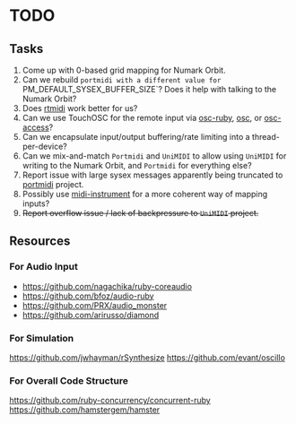 # TODO

## Tasks

1. Come up with 0-based grid mapping for Numark Orbit.
1. Can we rebuild `portmidi with a different value for `PM_DEFAULT_SYSEX_BUFFER_SIZE`?  Does it help with talking to the Numark Orbit?
1. Does [rtmidi](https://github.com/adamjmurray/ruby-rtmidi) work better for us?
1. Can we use TouchOSC for the remote input via [osc-ruby](https://github.com/aberant/osc-ruby), [osc](https://rubygems.org/gems/osc), or [osc-access](https://github.com/arirusso/osc-access)?
1. Can we encapsulate input/output buffering/rate limiting into a thread-per-device?
1. Can we mix-and-match `Portmidi` and `UniMIDI` to allow using `UniMIDI` for writing to the Numark Orbit, and `Portmidi` for everything else?
1. Report issue with large sysex messages apparently being truncated to [portmidi](https://github.com/halfbyte/portmidi) project.
1. Possibly use [midi-instrument](https://github.com/arirusso/midi-instrument) for a more coherent way of mapping inputs?
1. ~~Report overflow issue / lack of backpressure to `UniMIDI` project.~~


## Resources

### For Audio Input

* https://github.com/nagachika/ruby-coreaudio
* https://github.com/bfoz/audio-ruby
* https://github.com/PRX/audio_monster
* https://github.com/arirusso/diamond

### For Simulation

https://github.com/jwhayman/rSynthesize
https://github.com/evant/oscillo

### For Overall Code Structure

https://github.com/ruby-concurrency/concurrent-ruby
https://github.com/hamstergem/hamster
